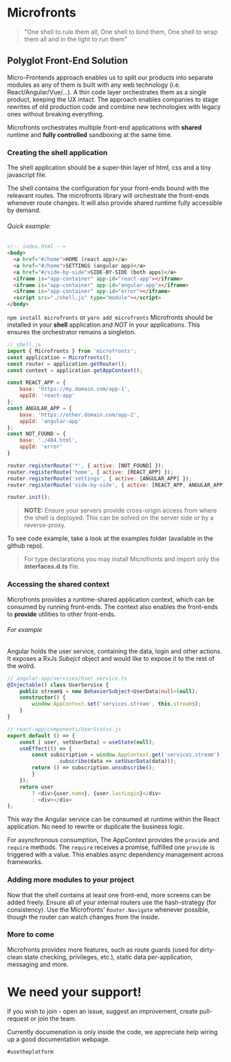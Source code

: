 # Microfronts
> "One shell to rule them all, One shell to bind them, One shell to wrap them all and in the light to run them"

## Polyglot Front-End Solution
Micro-Frontends approach enables us to split our products into separate modules as any of them is built with any web technology (i.e. React/Angular/Vue/...). A thin code layer orchestrates them as a single product, keeping the UX intact. The approach enables companies to stage rewrites of old production code and combine new technologies with legacy ones without breaking everything.

Microfronts orchestrates multiple front-end applications with **shared** runtime and **fully controlled** sandboxing at the same time.

### Creating the shell application
The shell application should be a super-thin layer of html, css and a tiny javascript file.

The shell contains the configuration for your front-ends bound with the releavant routes. The microfronts library will orchestrate the front-ends whenever route changes. It will also provide shared runtime fully accessible by demand.

###### Quick example:
```html
<!-- index.html -->
<body>
  <a href="#/home">HOME (react app)</a>
  <a href="#/home">SETTINGS (angular app)</a>
  <a href="#/side-by-side">SIDE-BY-SIDE (both apps)</a>
  <iframe is="app-container" app-id="react-app"></iframe>
  <iframe is="app-container" app-id="angular-app"></iframe>
  <iframe is="app-container" app-id="error"></iframe>
  <script src="./shell.js" type="module"></script>
</body>
```

`npm install microfronts` or `yarn add microfronts`
Microfronts should be installed in your **shell** application and *NOT* in your applications. This ensures the orchestrator remains a singleton.

```javascript
// shell.js
import { Microfronts } from 'microfronts';
const application = Microfronts();
const router = application.getRouter();
const context = application.getAppContext();

const REACT_APP = {
    base: 'https://my.domain.com/app-1',
    appId: 'react-app'
};
const ANGULAR_APP = {
    base: 'https://other.domain.com/app-2',
    appId: 'angular-app'
};
const NOT_FOUND = {
    base: './404.html',
    appId: 'error'
}

router.registerRoute('*', { active: [NOT_FOUND] });
router.registerRoute('home', { active: [REACT_APP] });
router.registerRoute('settings', { active: [ANGULAR_APP] });
router.registerRoute('side-by-side', { active: [REACT_APP, ANGULAR_APP] });

router.init();
```

> **NOTE:** Ensure your servers provide cross-origin access from where the shell is deployed. This can be solved on the server side or by a reverse-proxy.

To see code example, take a look at the examples folder (available in the github repo).

> For type declarations you may install Microfronts and import only the **interfaces.d.ts** file.

### Accessing the shared context
Microfronts provides a runtime-shared application context, which can be consumed by running front-ends. The context also enables the front-ends to **provide** utilities to other front-ends.

###### For example
Angular holds the user service, containing the data, login and other actions. It exposes a RxJs *Subejct* object and would like to expose it to the rest of the wolrd.

```typescript
// angular-app/services/User.service.ts
@Injectable() class UserService {
    public stream$ = new BehaviorSubject<UserData|null>(null);
    constructor() {
        window.AppContext.set('services.stream', this.stream$);
    }
}
```

```javascript
// react-app/components/UserStatus.js
export default () => {
    const [ user, setUserData] = useState(null);
    useEffect(() => {
        const subscription = window.AppContext.get('services.stream')
                .subscribe(data => setUserData(data)));
        return () => subscription.unsubscribe();
        }
    });
    return user
        ? <div>{user.name}, {user.lastLogin}</div>
        : <div></div>
};
```

This way the Angular service can be consumed at runtime within the React application. No need to rewrite or duplicate the business logic.

For asynchronous consumption, The AppContext provides the `provide` and `require` methods. The `require` receives a promise, fulfilled one `provide` is triggered with a value. This enables async dependency management across frameworks.

### Adding more modules to your project
Now that the shell contains at least one front-end, more screens can be added freely. Ensure all of your internal routers use the hash-strategy (for consistency). Use the Microfronts' `Router.Navigate` whenever possible, though the router can watch changes from the inside.

### More to come
Microfronts provides more features, such as route guards (used for dirty-clean state checking, privileges, etc.), static data per-application, messaging and more.

# We need your support!
If you wish to join - open an issue, suggest an improvement, create pull-request or join the team.

Currently documenation is only inside the code, we appreciate help wiring up a good documentation webpage.

`#usetheplatform`
